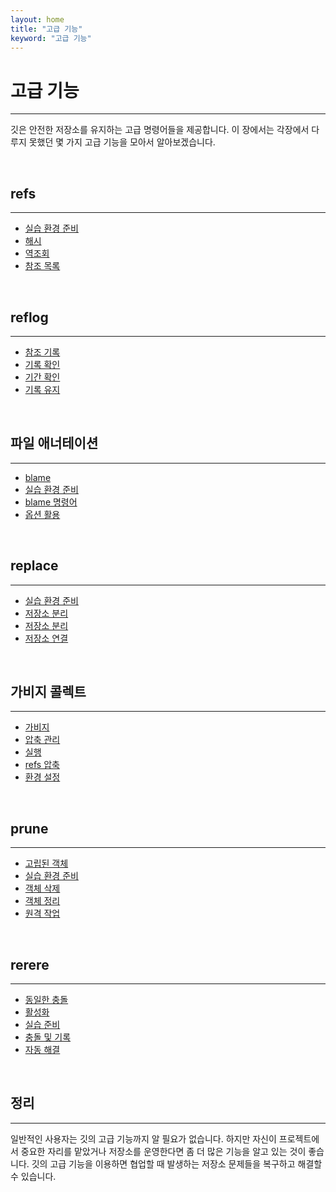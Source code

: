 ```yaml
---
layout: home
title: "고급 기능"
keyword: "고급 기능"
---
```


# 고급 기능
---
깃은 안전한 저장소를 유지하는 고급 명령어들을 제공합니다. 이 장에서는 각장에서 다루지 못했던 몇 가지 고급 기능을 모아서 알아보겠습니다.  

<br>

## refs
---
+ [실습 환경 준비](refs#1)
+ [해시](refs#2)
+ [역조회](refs#3)
+ [참조 목록](refs#4)

<br>

## reflog
---
+ [참조 기록](reflog#1)
+ [기록 확인](reflog#2)
+ [기간 확인](reflog#3)
+ [기록 유지](reflog#4)

<br>

## 파일 애너테이션
---
+ [blame](blame#1)
+ [실습 환경 준비](blame#2)
+ [blame 명령어](blame#3)
+ [옵션 활용](blame#4)

<br>

## replace
---
+ [실습 환경 준비](replace)
+ [저장소 분리](replace)
+ [저장소 분리](replace)
+ [저장소 연결](replace)

<br>

## 가비지 콜렉트
---
+ [가비지](gc)
+ [압축 관리](gc)
+ [실행](gc)
+ [refs 압축](gc)
+ [환경 설정](gc)

<br>

## prune
---
+ [고립된 객체](prune)
+ [실습 환경 준비](prune)
+ [객체 삭제](prune)
+ [객체 정리](prune)
+ [원격 작업](prune)

<br>

## rerere
---
+ [동일한 충돌](rerere)
+ [활성화](rerere)
+ [실습 준비](rerere)
+ [충돌 및 기록](rerere)
+ [자동 해결](rerere)

<br>

## 정리
---
일반적인 사용자는 깃의 고급 기능까지 알 필요가 없습니다. 하지만 자신이 프로젝트에서 중요한 자리를 맡았거나 저장소를 운영한다면 좀 더 많은 기능을 알고 있는 것이 좋습니다. 깃의 고급 기능을 이용하면 협업할 때 발생하는 저장소 문제들을 복구하고 해결할 수 있습니다.  

<br><br>